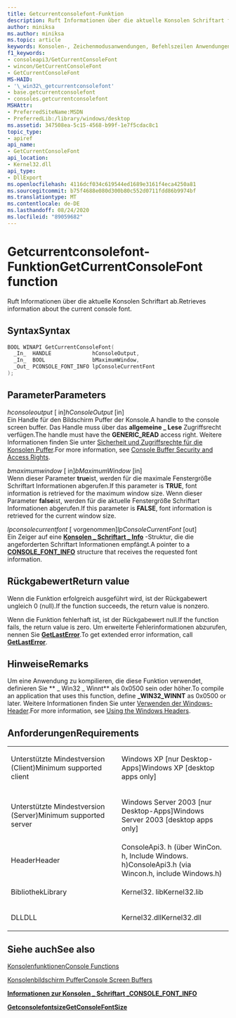 ```yaml
---
title: Getcurrentconsolefont-Funktion
description: Ruft Informationen über die aktuelle Konsolen Schriftart für einen angegebenen Konsolenbildschirm Puffer ab.
author: miniksa
ms.author: miniksa
ms.topic: article
keywords: Konsolen-, Zeichenmodusanwendungen, Befehlszeilen Anwendungen, Terminalanwendungen, Konsolen-API
f1_keywords:
- consoleapi3/GetCurrentConsoleFont
- wincon/GetCurrentConsoleFont
- GetCurrentConsoleFont
MS-HAID:
- '\_win32\_getcurrentconsolefont'
- base.getcurrentconsolefont
- consoles.getcurrentconsolefont
MSHAttr:
- PreferredSiteName:MSDN
- PreferredLib:/library/windows/desktop
ms.assetid: 347508ea-5c15-4568-b99f-1e7f5cdac8c1
topic_type:
- apiref
api_name:
- GetCurrentConsoleFont
api_location:
- Kernel32.dll
api_type:
- DllExport
ms.openlocfilehash: 4116dcf034c619544ed1689e3161f4eca4250a81
ms.sourcegitcommit: b75f4688e080d300b80c552d0711fdd86b9974bf
ms.translationtype: MT
ms.contentlocale: de-DE
ms.lasthandoff: 08/24/2020
ms.locfileid: "89059682"
---
```

# <a name="getcurrentconsolefont-function"></a><span data-ttu-id="01959-104">Getcurrentconsolefont-Funktion</span><span class="sxs-lookup"><span data-stu-id="01959-104">GetCurrentConsoleFont function</span></span>


<span data-ttu-id="01959-105">Ruft Informationen über die aktuelle Konsolen Schriftart ab.</span><span class="sxs-lookup"><span data-stu-id="01959-105">Retrieves information about the current console font.</span></span>

<a name="syntax"></a><span data-ttu-id="01959-106">Syntax</span><span class="sxs-lookup"><span data-stu-id="01959-106">Syntax</span></span>
------

```C
BOOL WINAPI GetCurrentConsoleFont(
  _In_  HANDLE             hConsoleOutput,
  _In_  BOOL               bMaximumWindow,
  _Out_ PCONSOLE_FONT_INFO lpConsoleCurrentFont
);
```

<a name="parameters"></a><span data-ttu-id="01959-107">Parameter</span><span class="sxs-lookup"><span data-stu-id="01959-107">Parameters</span></span>
----------

<span data-ttu-id="01959-108">*hconsoleoutput* \[ in\]</span><span class="sxs-lookup"><span data-stu-id="01959-108">*hConsoleOutput* \[in\]</span></span>  
<span data-ttu-id="01959-109">Ein Handle für den Bildschirm Puffer der Konsole.</span><span class="sxs-lookup"><span data-stu-id="01959-109">A handle to the console screen buffer.</span></span> <span data-ttu-id="01959-110">Das Handle muss über das **allgemeine \_ Lese** Zugriffsrecht verfügen.</span><span class="sxs-lookup"><span data-stu-id="01959-110">The handle must have the **GENERIC\_READ** access right.</span></span> <span data-ttu-id="01959-111">Weitere Informationen finden Sie unter [Sicherheit und Zugriffsrechte für die Konsolen Puffer](console-buffer-security-and-access-rights.md).</span><span class="sxs-lookup"><span data-stu-id="01959-111">For more information, see [Console Buffer Security and Access Rights](console-buffer-security-and-access-rights.md).</span></span>

<span data-ttu-id="01959-112">*bmaximumwindow* \[ in\]</span><span class="sxs-lookup"><span data-stu-id="01959-112">*bMaximumWindow* \[in\]</span></span>  
<span data-ttu-id="01959-113">Wenn dieser Parameter **true**ist, werden für die maximale Fenstergröße Schriftart Informationen abgerufen.</span><span class="sxs-lookup"><span data-stu-id="01959-113">If this parameter is **TRUE**, font information is retrieved for the maximum window size.</span></span> <span data-ttu-id="01959-114">Wenn dieser Parameter **false**ist, werden für die aktuelle Fenstergröße Schriftart Informationen abgerufen.</span><span class="sxs-lookup"><span data-stu-id="01959-114">If this parameter is **FALSE**, font information is retrieved for the current window size.</span></span>

<span data-ttu-id="01959-115">*lpconsolecurrentfont* \[ vorgenommen\]</span><span class="sxs-lookup"><span data-stu-id="01959-115">*lpConsoleCurrentFont* \[out\]</span></span>  
<span data-ttu-id="01959-116">Ein Zeiger auf eine [**Konsolen \_ Schriftart \_ Info**](console-font-info-str.md) -Struktur, die die angeforderten Schriftart Informationen empfängt.</span><span class="sxs-lookup"><span data-stu-id="01959-116">A pointer to a [**CONSOLE\_FONT\_INFO**](console-font-info-str.md) structure that receives the requested font information.</span></span>

<a name="return-value"></a><span data-ttu-id="01959-117">Rückgabewert</span><span class="sxs-lookup"><span data-stu-id="01959-117">Return value</span></span>
------------

<span data-ttu-id="01959-118">Wenn die Funktion erfolgreich ausgeführt wird, ist der Rückgabewert ungleich 0 (null).</span><span class="sxs-lookup"><span data-stu-id="01959-118">If the function succeeds, the return value is nonzero.</span></span>

<span data-ttu-id="01959-119">Wenn die Funktion fehlerhaft ist, ist der Rückgabewert null.</span><span class="sxs-lookup"><span data-stu-id="01959-119">If the function fails, the return value is zero.</span></span> <span data-ttu-id="01959-120">Um erweiterte Fehlerinformationen abzurufen, nennen Sie [**GetLastError**](https://msdn.microsoft.com/library/windows/desktop/ms679360).</span><span class="sxs-lookup"><span data-stu-id="01959-120">To get extended error information, call [**GetLastError**](https://msdn.microsoft.com/library/windows/desktop/ms679360).</span></span>

<a name="remarks"></a><span data-ttu-id="01959-121">Hinweise</span><span class="sxs-lookup"><span data-stu-id="01959-121">Remarks</span></span>
-------

<span data-ttu-id="01959-122">Um eine Anwendung zu kompilieren, die diese Funktion verwendet, definieren Sie \*\* \_ Win32 \_ Winnt\*\* als 0x0500 sein oder höher.</span><span class="sxs-lookup"><span data-stu-id="01959-122">To compile an application that uses this function, define **\_WIN32\_WINNT** as 0x0500 or later.</span></span> <span data-ttu-id="01959-123">Weitere Informationen finden Sie unter [Verwenden der Windows-Header](https://msdn.microsoft.com/library/windows/desktop/aa383745).</span><span class="sxs-lookup"><span data-stu-id="01959-123">For more information, see [Using the Windows Headers](https://msdn.microsoft.com/library/windows/desktop/aa383745).</span></span>

<a name="requirements"></a><span data-ttu-id="01959-124">Anforderungen</span><span class="sxs-lookup"><span data-stu-id="01959-124">Requirements</span></span>
------------

<table>
<colgroup>
<col width="50%" />
<col width="50%" />
</colgroup>
<tbody>
<tr class="odd">
<td><p><span data-ttu-id="01959-125">Unterstützte Mindestversion (Client)</span><span class="sxs-lookup"><span data-stu-id="01959-125">Minimum supported client</span></span></p></td>
<td><p><span data-ttu-id="01959-126">Windows XP [nur Desktop-Apps]</span><span class="sxs-lookup"><span data-stu-id="01959-126">Windows XP [desktop apps only]</span></span></p></td>
</tr>
<tr class="even">
<td><p><span data-ttu-id="01959-127">Unterstützte Mindestversion (Server)</span><span class="sxs-lookup"><span data-stu-id="01959-127">Minimum supported server</span></span></p></td>
<td><p><span data-ttu-id="01959-128">Windows Server 2003 [nur Desktop-Apps]</span><span class="sxs-lookup"><span data-stu-id="01959-128">Windows Server 2003 [desktop apps only]</span></span></p></td>
</tr>
<tr class="odd">
<td><p><span data-ttu-id="01959-129">Header</span><span class="sxs-lookup"><span data-stu-id="01959-129">Header</span></span></p></td>
<td><span data-ttu-id="01959-130">ConsoleApi3. h (über WinCon. h, Include Windows. h)</span><span class="sxs-lookup"><span data-stu-id="01959-130">ConsoleApi3.h (via Wincon.h, include Windows.h)</span></span></td>
</tr>
<tr class="even">
<td><p><span data-ttu-id="01959-131">Bibliothek</span><span class="sxs-lookup"><span data-stu-id="01959-131">Library</span></span></p></td>
<td><span data-ttu-id="01959-132">Kernel32. lib</span><span class="sxs-lookup"><span data-stu-id="01959-132">Kernel32.lib</span></span></td>
</tr>
<tr class="odd">
<td><p><span data-ttu-id="01959-133">DLL</span><span class="sxs-lookup"><span data-stu-id="01959-133">DLL</span></span></p></td>
<td><span data-ttu-id="01959-134">Kernel32.dll</span><span class="sxs-lookup"><span data-stu-id="01959-134">Kernel32.dll</span></span></td>
</tr>
<tr class="even">
</tr>
<tr class="odd">
</tr>
<tr class="even">
</tr>
</tbody>
</table>

## <a name="span-idsee_alsospansee-also"></a><span data-ttu-id="01959-135"><span id="see_also"></span>Siehe auch</span><span class="sxs-lookup"><span data-stu-id="01959-135"><span id="see_also"></span>See also</span></span>


[<span data-ttu-id="01959-136">Konsolenfunktionen</span><span class="sxs-lookup"><span data-stu-id="01959-136">Console Functions</span></span>](console-functions.md)

[<span data-ttu-id="01959-137">Konsolenbildschirm Puffer</span><span class="sxs-lookup"><span data-stu-id="01959-137">Console Screen Buffers</span></span>](console-screen-buffers.md)

[<span data-ttu-id="01959-138">**Informationen zur Konsolen \_ Schriftart \_**</span><span class="sxs-lookup"><span data-stu-id="01959-138">**CONSOLE\_FONT\_INFO**</span></span>](console-font-info-str.md)

[<span data-ttu-id="01959-139">**Getconsolefontsize**</span><span class="sxs-lookup"><span data-stu-id="01959-139">**GetConsoleFontSize**</span></span>](getconsolefontsize.md)

 

 




